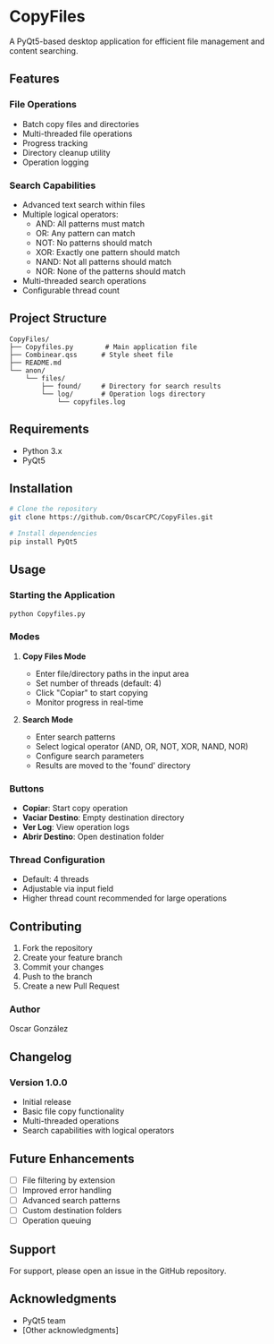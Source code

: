 # CopyFiles

A PyQt5-based desktop application for efficient file management and content searching.

## Features

### File Operations
- Batch copy files and directories
- Multi-threaded file operations
- Progress tracking
- Directory cleanup utility
- Operation logging

### Search Capabilities
- Advanced text search within files
- Multiple logical operators:
  - AND: All patterns must match
  - OR: Any pattern can match
  - NOT: No patterns should match
  - XOR: Exactly one pattern should match
  - NAND: Not all patterns should match
  - NOR: None of the patterns should match
- Multi-threaded search operations
- Configurable thread count

## Project Structure

```
CopyFiles/
├── Copyfiles.py        # Main application file
├── Combinear.qss      # Style sheet file
├── README.md
└── anon/
    └── files/
        ├── found/     # Directory for search results
        └── log/       # Operation logs directory
            └── copyfiles.log
```

## Requirements

- Python 3.x
- PyQt5

## Installation

```bash
# Clone the repository
git clone https://github.com/OscarCPC/CopyFiles.git

# Install dependencies
pip install PyQt5
```

## Usage

### Starting the Application

```bash
python Copyfiles.py
```

### Modes

1. **Copy Files Mode**
   - Enter file/directory paths in the input area
   - Set number of threads (default: 4)
   - Click "Copiar" to start copying
   - Monitor progress in real-time

2. **Search Mode**
   - Enter search patterns
   - Select logical operator (AND, OR, NOT, XOR, NAND, NOR)
   - Configure search parameters
   - Results are moved to the 'found' directory

### Buttons

- **Copiar**: Start copy operation
- **Vaciar Destino**: Empty destination directory
- **Ver Log**: View operation logs
- **Abrir Destino**: Open destination folder

### Thread Configuration
- Default: 4 threads
- Adjustable via input field
- Higher thread count recommended for large operations

## Contributing

1. Fork the repository
2. Create your feature branch
3. Commit your changes
4. Push to the branch
5. Create a new Pull Request

### Author

Oscar González


## Changelog

### Version 1.0.0
- Initial release
- Basic file copy functionality
- Multi-threaded operations
- Search capabilities with logical operators

## Future Enhancements
- [ ] File filtering by extension
- [ ] Improved error handling
- [ ] Advanced search patterns
- [ ] Custom destination folders
- [ ] Operation queuing

## Support
For support, please open an issue in the GitHub repository.

## Acknowledgments
- PyQt5 team
- [Other acknowledgments]
